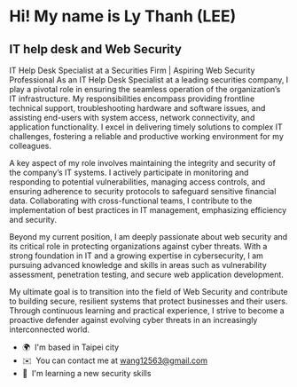 Hi! My name is Ly Thanh (LEE)
======================================================================================================================================

IT help desk and Web Security
-----------------------------

IT Help Desk Specialist at a Securities Firm | Aspiring Web Security Professional As an IT Help Desk Specialist at a leading securities company, I play a pivotal role in ensuring the seamless operation of the organization’s IT infrastructure. My responsibilities encompass providing frontline technical support, troubleshooting hardware and software issues, and assisting end-users with system access, network connectivity, and application functionality. I excel in delivering timely solutions to complex IT challenges, fostering a reliable and productive working environment for my colleagues. 

A key aspect of my role involves maintaining the integrity and security of the company’s IT systems. I actively participate in monitoring and responding to potential vulnerabilities, managing access controls, and ensuring adherence to security protocols to safeguard sensitive financial data. Collaborating with cross-functional teams, I contribute to the implementation of best practices in IT management, emphasizing efficiency and security.

Beyond my current position, I am deeply passionate about web security and its critical role in protecting organizations against cyber threats. With a strong foundation in IT and a growing expertise in cybersecurity, I am pursuing advanced knowledge and skills in areas such as vulnerability assessment, penetration testing, and secure web application development.

My ultimate goal is to transition into the field of Web Security and contribute to building secure, resilient systems that protect businesses and their users. Through continuous learning and practical experience, I strive to become a proactive defender against evolving cyber threats in an increasingly interconnected world.

* 🌍  I'm based in Taipei city
* ✉️  You can contact me at [wang12563@gmail.com](mailto:wang12563@gmail.com)
* 🧠  I'm learning a new security skills

<!--
**62211/62211** is a ✨ _special_ ✨ repository because its `README.md` (this file) appears on your GitHub profile.

Here are some ideas to get you started:

- 🔭 I’m currently working on ...
- 🌱 I’m currently learning ...
- 👯 I’m looking to collaborate on ...
- 🤔 I’m looking for help with ...
- 💬 Ask me about ...
- 📫 How to reach me: ...
- 😄 Pronouns: ...
- ⚡ Fun fact: ...
-->
